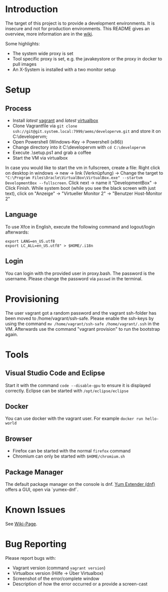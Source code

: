# Introduction
The target of this project is to provide a development environments. It is insecure and not for production environments.
This README gives an overview, more information are in the [wiki](http://wiki.system.local/display/OTA/DeveloperVM).

Some highlights:
* The system wide proxy is set
* Tool specific proxy is set, e.g. the javakeystore or the proxy in docker to pull images
* An X-System is installed with a two monitor setup

# Setup
## Process
* Install *latest* [vagrant](https://www.vagrantup.com/downloads.html) and *latest* [virtualbox](https://www.virtualbox.org/wiki/Downloads)
* Clone Vagrantfile via `git clone ssh://git@git.system.local:7999/aems/developervm.git` and store it on C:\developervm;
* Open Powershell (Windows-Key -> Powershell (x86))
* Change directory into it C:\developervm with `cd C:\developervm`
* Execute .\setup.ps1 and grab a coffee
* Start the VM via virtualbox

In case you would like to start the vm in fullscreen, create a file:
Right click on desktop in windows -> new -> link (Verknüpfung) -> Change the target to `"C:\Program Files\Oracle\VirtualBox\VirtualBox.exe" --startvm DevelopmentBox --fullscreen`. Click next -> name it "DevelopmentBox" -> Click Finish. While system boot (while you see the black screen with just text), click on "Anzeige" -> "Virtueller Monitor 2" -> "Benutzer Host-Monitor 2"

## Language
To use Xfce in English, execute the following command and logout/login afterwards:
```echo "export LANGUAGE=en_US.utf8
export LANG=en_US.utf8
export LC_ALL=en_US.utf8" > $HOME/.i18n
```

## Login
You can login with the provided user in proxy.bash. The password is the username. Please change the password via `passwd` in the terminal.

# Provisioning
The user vagrant got a random password and the vagrant ssh-folder has been moved to /home/vagrant/ssh-safe. Please enable the ssh-keys by using the command `mv /home/vagrant/ssh-safe /home/vagrant/.ssh` in the VM.
Afterwards use the command "vagrant provision" to run the bootstrap again.

# Tools
## Visual Studio Code and Eclipse
Start it with the command `code --disable-gpu` to ensure it is displayed correctly. Eclipse can be started with `/opt/eclipse/eclipse`

## Docker
You can use docker with the vagrant user.
For example `docker run hello-world`

## Browser
* Firefox can be started with the normal `firefox` command
* Chromium can only be started with `$HOME/chromium.sh`

## Package Manager
The default package manager on the console is dnf. [Yum Extender (dnf)](http://www.yumex.dk/) offers a GUI, open via ´yumex-dnf´.

# Known Issues
See [Wiki-Page](http://wiki.system.local/display/OTA/DeveloperVM).

# Bug Reporting
Please report bugs with:
* Vagrant version (command `vagrant version`)
* Virtualbox version (Hilfe -> Über Virtualbox)
* Screenshot of the error/complete window
* Description of how the error occurred or a provide a screen-cast

